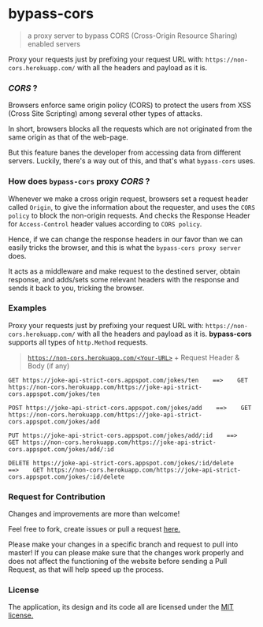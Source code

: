 # bypass-cors 
>a proxy server to bypass CORS (Cross-Origin Resource Sharing) enabled servers

Proxy your requests just by prefixing your request URL with: `https://non-cors.herokuapp.com/` with all the headers and payload as it is.

### _CORS_ ?
Browsers enforce same origin policy (CORS) to protect the users from XSS (Cross Site Scripting) among several other types of attacks.

In short, browsers blocks all the requests which are not originated from the same origin as that of the web-page.

But this feature banes the developer from accessing data from different servers. Luckily, there's a way out of this, and that's what `bypass-cors` uses.

### How does `bypass-cors` proxy _CORS_ ? 
Whenever we make a cross origin request, browsers set a request header called `Origin`, to give the information about the requester, and uses the `CORS policy` to block the non-origin requests.
And checks the Response Header for `Access-Control` header values according to `CORS policy`. 

Hence, if we can change the response headers in our favor than we can easily tricks the browser, and this is what the `bypass-cors proxy server` does.

It acts as a middleware and make request to the destined server, obtain response, and adds/sets some relevant headers with the response and sends it back to you, tricking the browser.

### Examples
Proxy your requests just by prefixing your request URL with: `https://non-cors.herokuapp.com/` with all the headers and payload as it is. 
**bypass-cors** supports all types of `http.Method` requests.
    
> [`https://non-cors.herokuapp.com/<Your-URL>`](https://non-cors.herokuapp.com/<Your-URL>) + Request Header & Body (if any)

```http request
GET https://joke-api-strict-cors.appspot.com/jokes/ten    ==>    GET https://non-cors.herokuapp.com/https://joke-api-strict-cors.appspot.com/jokes/ten

``` 
```http request
POST https://joke-api-strict-cors.appspot.com/jokes/add    ==>    GET https://non-cors.herokuapp.com/https://joke-api-strict-cors.appspot.com/jokes/add

``` 
```http request
PUT https://joke-api-strict-cors.appspot.com/jokes/add/:id    ==>    GET https://non-cors.herokuapp.com/https://joke-api-strict-cors.appspot.com/jokes/add/:id

``` 
```http request
DELETE https://joke-api-strict-cors.appspot.com/jokes/:id/delete    ==>    GET https://non-cors.herokuapp.com/https://joke-api-strict-cors.appspot.com/jokes/:id/delete

``` 
### Request for Contribution
Changes and improvements are more than welcome! 

Feel free to fork, create issues or pull a request [here.](https://github.com/Shivam010/bypass-cors/issues)

Please make your changes in a specific branch and request to pull into master! If you can please make sure that the changes work properly and does not affect the functioning of the website before sending a Pull Request, as that will help speed up the process.

### License
The application, its design and its code all are licensed under the [MIT license.](https://github.com/Shivam010/bypass-cors/blob/master/LICENSE)
 
